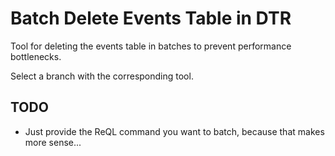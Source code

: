 # Batch Delete Events Table in DTR
Tool for deleting the events table in batches to prevent performance
bottlenecks.

Select a branch with the corresponding tool.

## TODO
* Just provide the ReQL command you want to batch, because that makes more sense...
